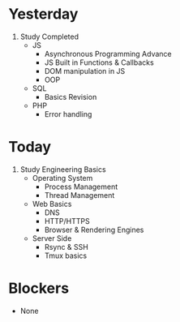 # Yesterday
1. Study Completed
    - JS
        - Asynchronous Programming Advance
        - JS Built in Functions & Callbacks
        - DOM manipulation in JS
        - OOP
    - SQL
        - Basics Revision
    - PHP
        - Error handling

# Today
1. Study Engineering Basics
    - Operating System
        - Process Management
        - Thread Management
    - Web Basics
        - DNS
        - HTTP/HTTPS
        - Browser & Rendering Engines
    - Server Side
        - Rsync & SSH
        - Tmux basics

# Blockers
- None